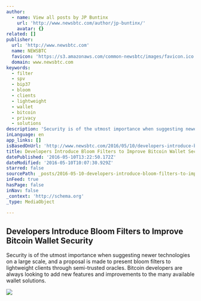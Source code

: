 ```yaml
---
author:
  - name: View all posts by JP Buntinx
    url: 'http://www.newsbtc.com/author/jp-buntinx/'
    avatar: {}
related: []
publisher:
  url: 'http://www.newsbtc.com'
  name: NEWSBTC
  favicon: 'https://s3.amazonaws.com/common-newsbtc/images/favicon.ico'
  domain: www.newsbtc.com
keywords:
  - filter
  - spv
  - bip37
  - bloom
  - clients
  - lightweight
  - wallet
  - bitcoin
  - privacy
  - solutions
description: 'Security is of the utmost importance when suggesting newer technologies on a large scale, and a proposal is made to present bloom filters to lightweight clients through semi-trusted oracles. Bitcoin developers are always looking to add new features and improvements to the many available wallet solutions.'
inLanguage: en
app_links: []
isBasedOnUrl: 'http://www.newsbtc.com/2016/05/10/developers-introduce-bloom-filters-improve-bitcoin-wallet-security/'
title: Developers Introduce Bloom Filters to Improve Bitcoin Wallet Security
datePublished: '2016-05-10T13:22:50.172Z'
dateModified: '2016-05-10T10:07:30.929Z'
starred: false
sourcePath: _posts/2016-05-10-developers-introduce-bloom-filters-to-improve-bitcoin-wallet.md
inFeed: true
hasPage: false
inNav: false
_context: 'http://schema.org'
_type: MediaObject

---
```

<article style=""><h1>Developers Introduce Bloom Filters to Improve Bitcoin Wallet Security</h1><p>Security is of the utmost importance when suggesting newer technologies on a large scale, and a proposal is made to present bloom filters to lightweight clients through semi-trusted oracles. Bitcoin developers are always looking to add new features and improvements to the many available wallet solutions.</p><img src="http://s3.amazonaws.com/main-newsbtc-images/2016/05/10081940/shutterstock_374415889.jpg" /></article>